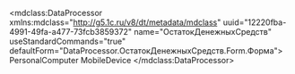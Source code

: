 <?xml version="1.0" encoding="UTF-8"?>
<mdclass:DataProcessor xmlns:mdclass="http://g5.1c.ru/v8/dt/metadata/mdclass" uuid="12220fba-4991-49fa-a477-73fcb3859372" name="ОстатокДенежныхСредств" useStandardCommands="true" defaultForm="DataProcessor.ОстатокДенежныхСредств.Form.Форма">
  <synonym key="ru" value="Остаток денежных средств"/>
  <producedTypes>
    <objectType typeId="4d24d65f-83f8-41fa-90bb-cc6113729639" valueTypeId="6390ee3b-7d19-47e0-8ae9-72bccb0025cf"/>
    <managerType typeId="2cad0f07-98df-4335-8181-cfd4037e7068" valueTypeId="fa996b46-7056-433b-8370-19de3a7124ee"/>
  </producedTypes>
  <extendedPresentation key="ru" value="Остаток денежных средств"/>
  <forms uuid="f5e3a7f6-bebe-479a-a65e-2c0141f6eef6" name="Форма">
    <usePurposes>PersonalComputer</usePurposes>
    <usePurposes>MobileDevice</usePurposes>
    <synonym key="ru" value="Остаток денежных средств"/>
  </forms>
</mdclass:DataProcessor>
